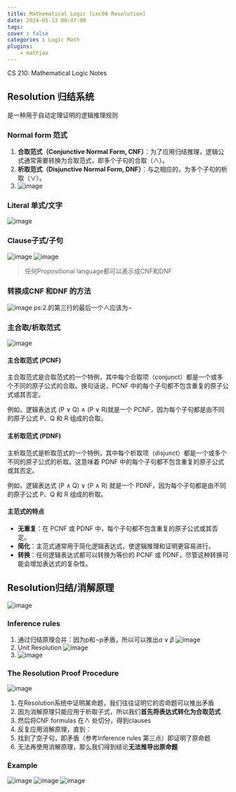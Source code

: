 ```yaml
---
title: Mathematical Logic [Lec08 Resolution]
date: 2024-05-13 00:47:08
tags:
cover : false
categories : Logic Math
plugins: 
    - mathjax
---
```

CS 210: Mathematical Logic Notes

<!-- more -->

## Resolution 归结系统

是一种用于自动定理证明的逻辑推理规则

### Normal form 范式

1. **合取范式（Conjunctive Normal Form, CNF）**：为了应用归结推理，逻辑公式通常需要转换为合取范式，即多个子句的合取（$\land$）。
2. **析取范式（Disjunctive Normal Form, DNF）**：与之相应的，为多个子句的析取（$\lor$）。
3. ![image](img1.png)

### Literal 单式/文字

![image](img2.png)

### Clause子式/子句

![image](img3.png)
![image](img4.png)
>任何Propositional language都可以表示成CNF和DNF

### 转换成CNF 和DNF 的方法

![image](img5.png)
ps:2.的第三行的最后一个$\land$应该为$\lnot$

### 主合取/析取范式

![image](img6.png)

#### 主合取范式 (PCNF)

主合取范式是合取范式的一个特例，其中每个合取项（conjunct）都是一个或多个不同的原子公式的合取。换句话说，PCNF 中的每个子句都不包含重复的原子公式或其否定。

例如，逻辑表达式 (P ∨ Q) ∧ (P ∨ R)就是一个 PCNF，因为每个子句都是由不同的原子公式 P、Q 和 R 组成的合取。

#### 主析取范式 (PDNF)

主析取范式是析取范式的一个特例，其中每个析取项（disjunct）都是一个或多个不同的原子公式的析取。这意味着 PDNF 中的每个子句都不包含重复的原子公式或其否定。

例如，逻辑表达式 (P ∧ Q) ∨ (P ∧ R)  就是一个 PDNF，因为每个子句都是由不同的原子公式 P、Q 和 R 组成的析取。

#### 主范式的特点

- **无重复**：在 PCNF 或 PDNF 中，每个子句都不包含重复的原子公式或其否定。
- **简化**：主范式通常用于简化逻辑表达式，使逻辑推理和证明更容易进行。
- **转换**：任何逻辑表达式都可以转换为等价的 PCNF 或 PDNF，尽管这种转换可能会增加表达式的复杂性。

## Resolution归结/消解原理

![image](img7.png)

### Inference rules

1. 通过归结原理合并：因为p和$\lnot$p矛盾，所以可以推出$\alpha\lor\beta$
   ![image](img8.png)
2. Unit Resolution
   ![image](img9.png)
3. ![image](img10.png)

### The Resolution Proof Procedure

![image](img11.png)

1. 在Resolution系统中证明某命题，我们往往证明它的否命题可以推出矛盾
2. 因为消解原理只能应用于析取子式，所以我们**首先将表达式转化为合取范式**
3. 然后将CNF formulas 在$\land$ 处切分，得到clauses  
4. 反复应用消解原理，直到：
 1. 找到了空子句，即矛盾（参考Inference rules 第三点）即证明了原命题
 2. 无法再使用消解原理，那么我们得到结论**无法推导出原命题**

### Example

![image](img12.png)
![image](img13.png)
![image](img14.png)
